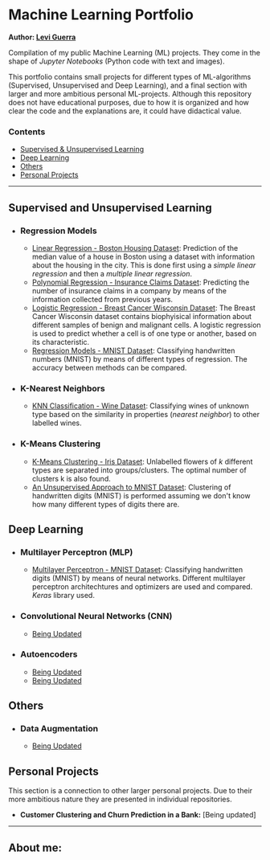 # Machine Learning Portfolio

**Author: [Levi Guerra](#About-me)**

Compilation of my public Machine Learning (ML) projects. They come in the shape of *Jupyter Notebooks* (Python code with text and images).

This portfolio contains small projects for different types of ML-algorithms (Supervised, Unsupervised and Deep Learning), and a final section with larger and more ambitious personal ML-projects. Although this repository does not have educational purposes, due to how it is organized and how clear the code and the explanations are, it could have didactical value.

### Contents

- [Supervised & Unsupervised Learning](#Supervised-and-Unsupervised-Learning)
- [Deep Learning](#Deep-Learning)
- [Others](#Others)
- [Personal Projects](#Personal-Projects)

------

## Supervised and Unsupervised Learning
  - ### Regression Models
    - [Linear Regression - Boston Housing Dataset](): Prediction of the median value of a house in Boston using a dataset with information about the housing in the city. This is done first using a *simple linear regression* and then a *multiple linear regression*.
    - [Polynomial Regression - Insurance Claims Dataset](): Predicting the number of insurance claims in a company by means of the information collected from previous years. 
    - [Logistic Regression - Breast Cancer Wisconsin Dataset](): The Breast Cancer Wisconsin dataset contains biophyisical information about different samples of benign and malignant cells. A logistic regression is used to predict whether a cell is of one type or another, based on its characteristic.
    - [Regression Models - MNIST Dataset](): Classifying handwritten numbers (MNIST) by means of different types of regression. The accuracy between methods can be compared.
  - ### K-Nearest Neighbors
    - [KNN Classification - Wine Dataset](): Classifying wines of unknown type based on the similarity in properties (*nearest neighbor*) to other labelled wines.
  - ### K-Means Clustering
    - [K-Means Clustering - Iris Dataset](): Unlabelled flowers of *k* different types are separated into groups/clusters. The optimal number of clusters k is also found.
    - [An Unsupervised Approach to MNIST Dataset](): Clustering of handwritten digits (MNIST) is performed assuming we don't know how many different types of digits there are.

## Deep Learning
  - ### Multilayer Perceptron (MLP)
    - [Multilayer Perceptron - MNIST Dataset](): Classifying handwritten digits (MNIST) by means of neural networks. Different multilayer perceptron architechtures and optimizers are used and compared. *Keras* library used.
  - ### Convolutional Neural Networks (CNN)
    - [Being Updated]()
  - ### Autoencoders
    - [Being Updated]()
    - [Being Updated]()
    
## Others
 - ### Data Augmentation
    - [Being Updated]()

## Personal Projects
This section is a connection to other larger personal projects. Due to their more ambitious nature they are presented in individual repositories.

- **Customer Clustering and Churn Prediction in a Bank:** [Being updated]

------

## About me:

